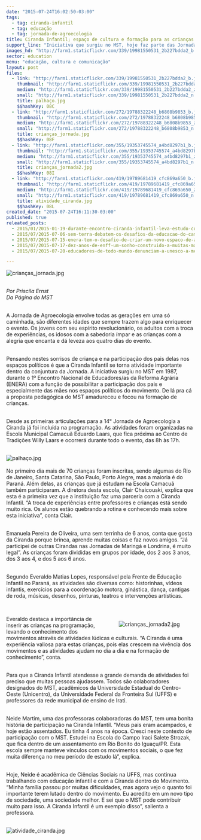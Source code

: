 ```yaml
---
date: "2015-07-24T16:02:50-03:00"
tags:
  - tag: ciranda-infantil
  - tag: educação
  - tag: jornada-de-agroecologia
title: Ciranda Infantil; espaço de cultura e formação para as crianças
support_line: "Iniciativa que surgiu no MST, hoje faz parte das Jornadas de Agroecologia e é o espaço da criançada dentro da programação."
images_hd: "http://farm1.staticflickr.com/339/19981550531_2b227bdda2_b.jpg"
sector: education
menu: "educação, cultura e comunicação"
layout: post
files:
  - link: "http://farm1.staticflickr.com/339/19981550531_2b227bdda2_b.jpg"
    thumbnail: "http://farm1.staticflickr.com/339/19981550531_2b227bdda2_t.jpg"
    medium: "http://farm1.staticflickr.com/339/19981550531_2b227bdda2_z.jpg"
    small: "http://farm1.staticflickr.com/339/19981550531_2b227bdda2_n.jpg"
    title: palhaço.jpg
    $$hashKey: 08C
  - link: "http://farm1.staticflickr.com/272/19788322248_b6808b9853_b.jpg"
    thumbnail: "http://farm1.staticflickr.com/272/19788322248_b6808b9853_t.jpg"
    medium: "http://farm1.staticflickr.com/272/19788322248_b6808b9853_z.jpg"
    small: "http://farm1.staticflickr.com/272/19788322248_b6808b9853_n.jpg"
    title: crianças_jornada.jpg
    $$hashKey: 08F
  - link: "http://farm1.staticflickr.com/355/19353745574_a4bd8297b1_b.jpg"
    thumbnail: "http://farm1.staticflickr.com/355/19353745574_a4bd8297b1_t.jpg"
    medium: "http://farm1.staticflickr.com/355/19353745574_a4bd8297b1_z.jpg"
    small: "http://farm1.staticflickr.com/355/19353745574_a4bd8297b1_n.jpg"
    title: crianças_jornada2.jpg
    $$hashKey: 08I
  - link: "http://farm1.staticflickr.com/419/19789681419_cfc869a650_b.jpg"
    thumbnail: "http://farm1.staticflickr.com/419/19789681419_cfc869a650_t.jpg"
    medium: "http://farm1.staticflickr.com/419/19789681419_cfc869a650_z.jpg"
    small: "http://farm1.staticflickr.com/419/19789681419_cfc869a650_n.jpg"
    title: atividade_ciranda.jpg
    $$hashKey: 08L
created_date: "2015-07-24T16:11:30-03:00"
published: true
releated_posts:
  - 2015/01/2015-01-19-durante-encontro-ciranda-infantil-leva-estudo-cultura-e-diversao-aos-sem-terrinha.md
  - 2015/07/2015-07-06-sem-terra-debatem-os-desafios-da-educacao-do-campo-na-bahia.md
  - 2015/07/2015-07-15-enera-tem-o-desafio-de-criar-um-novo-espaco-de-articulacao-entre-os-trabalhadores-da-educacao.md
  - 2015/07/2015-07-17-dez-anos-de-enff-um-sonho-construido-a-muitas-maos.md
  - 2015/07/2015-07-20-educadores-de-todo-mundo-denunciam-a-unesco-a-mercantilizacao-da-educacao.md

---
```

<p><img alt="crianças_jornada.jpg" src="http://farm1.staticflickr.com/272/19788322248_b6808b9853_b.jpg" /></p>

<p><br />
<em>Por Priscila Ernst<br />
Da P&aacute;gina do MST</em></p>

<p><br />
A Jornada de Agroecologia envolve todas as gera&ccedil;&otilde;es em uma s&oacute; caminhada, s&atilde;o diferentes idades que sempre trazem algo para enriquecer o evento. Os jovens com seu esp&iacute;rito revolucion&aacute;rio, os adultos com a troca de experi&ecirc;ncias, os idosos com a sabedoria &iacute;mpar e as crian&ccedil;as com a alegria que encanta e d&aacute; leveza aos quatro dias do evento.</p>

<p><br />
Pensando nestes sorrisos de crian&ccedil;a e na participa&ccedil;&atilde;o dos pais delas nos espa&ccedil;os pol&iacute;ticos &eacute; que a Ciranda Infantil se torna atividade importante dentro da conjuntura da Jornada. A iniciativa surgiu no MST em 1987, durante o 1&ordm; Encontro Nacional de Educadores/as da Reforma Agr&aacute;ria (ENERA) com a fun&ccedil;&atilde;o de possibilitar a participa&ccedil;&atilde;o dos pais e especialmente das m&atilde;es nos espa&ccedil;os pol&iacute;ticos do movimento. De l&aacute; pra c&aacute; a proposta pedag&oacute;gica do MST amadureceu e focou na forma&ccedil;&atilde;o de crian&ccedil;as.</p>

<p><br />
Desde as primeiras articula&ccedil;&otilde;es para a 14&deg; Jornada de Agroecologia a Ciranda j&aacute; foi inclu&iacute;da na programa&ccedil;&atilde;o. As atividades foram organizadas na Escola Municipal Camacu&atilde; Eduardo Laars, que fica pr&oacute;xima ao Centro de Tradi&ccedil;&otilde;es Willy Laars e ocorrer&aacute; durante todo o evento, das 8h &agrave;s 17h.<br />
&nbsp;</p>

<p><img alt="palhaço.jpg" src="http://farm1.staticflickr.com/339/19981550531_2b227bdda2_b.jpg" /><br />
<br />
No primeiro dia mais de 70 crian&ccedil;as foram inscritas, sendo algumas do Rio de Janeiro, Santa Catarina, S&atilde;o Paulo, Porto Alegre, mas a maioria &eacute; do Paran&aacute;. Al&eacute;m delas, as crian&ccedil;as que j&aacute; estudam na Escola Camacu&atilde; tamb&eacute;m participaram. A diretora desta escola, Clair Chaicouski, explica que esta &eacute; a primeira vez que a institui&ccedil;&atilde;o faz uma parceria com a Ciranda Infantil. &ldquo;A troca de experi&ecirc;ncias entre professores e crian&ccedil;as est&aacute; sendo muito rica. Os alunos est&atilde;o quebrando a rotina e conhecendo mais sobre esta iniciativa&rdquo;, conta Clair.</p>

<p><br />
Emanuela Pereira de Oliveira, uma sem terrinha de 6 anos, conta que gosta da Ciranda porque brinca, aprende muitas coisas e faz novos amigos. &ldquo;J&aacute; participei de outras Cirandas nas Jornadas de Maring&aacute; e Londrina, &eacute; muito legal&rdquo;. As crian&ccedil;as foram divididas em grupos por idade, dos 2 aos 3 anos, dos 3 aos 4, e dos 5 aos 6 anos.</p>

<p><br />
Segundo Everaldo Matias Lopes, respons&aacute;vel pela Frente de Educa&ccedil;&atilde;o Infantil no Paran&aacute;, as atividades s&atilde;o diversas como: historinhas, v&iacute;deos infantis, exerc&iacute;cios para a coordena&ccedil;&atilde;o motora, gin&aacute;stica, dan&ccedil;a, cantigas de roda, m&uacute;sicas, desenhos, pinturas, teatros e interven&ccedil;&otilde;es art&iacute;sticas.</p>

<p>&nbsp;</p>

<figure class="image" style="float:right"><img alt="crianças_jornada2.jpg" src="http://farm1.staticflickr.com/355/19353745574_a4bd8297b1_b.jpg" />
<figcaption></figcaption>
</figure>

<p>Everaldo destaca a import&acirc;ncia de inserir as crian&ccedil;as na programa&ccedil;&atilde;o, levando o conhecimento dos movimentos atrav&eacute;s de atividades l&uacute;dicas e culturais. &ldquo;A Ciranda &eacute; uma experi&ecirc;ncia valiosa para estas crian&ccedil;as, pois elas crescem na viv&ecirc;ncia dos movimentos e as atividades ajudam no dia a dia e na forma&ccedil;&atilde;o de conhecimento&rdquo;, conta.</p>

<p><br />
Para que a Ciranda Infantil atendesse a grande demanda de atividades foi preciso que muitas pessoas ajudassem. Todos s&atilde;o colaboradores designados do MST, acad&ecirc;micos da Universidade Estadual do Centro-Oeste (Unicentro), da Universidade Federal da Fronteira Sul (UFFS) e professores da rede municipal de ensino de Irati.</p>

<p><br />
Neide Martim, uma das professoras colaboradoras do MST, tem uma bonita hist&oacute;ria de participa&ccedil;&atilde;o na Ciranda Infantil. &ldquo;Meus pais eram acampados, e hoje est&atilde;o assentados. Eu tinha 4 anos na &eacute;poca. Cresci neste contexto de participa&ccedil;&atilde;o com o MST. Estudei na Escola do Campo Iraci Salete Strozak, que fica dentro de um assentamento em Rio Bonito do Igua&ccedil;u/PR. Esta escola sempre manteve v&iacute;nculos com os movimentos sociais, o que fez muita diferen&ccedil;a no meu per&iacute;odo de estudo l&aacute;&rdquo;, explica.</p>

<p><br />
Hoje, Neide &eacute; acad&ecirc;mica de Ci&ecirc;ncias Sociais na UFFS, mas continua trabalhando com educa&ccedil;&atilde;o infantil e com a Ciranda dentro do Movimento. &ldquo;Minha fam&iacute;lia passou por muitas dificuldades, mas agora vejo o quanto foi importante terem lutado dentro do movimento. Eu acredito em um novo tipo de sociedade, uma sociedade melhor. E sei que o MST pode contribuir muito para isso. A Ciranda Infantil &eacute; um exemplo disso&rdquo;, salienta a professora.<br />
&nbsp;</p>

<p><img alt="atividade_ciranda.jpg" src="http://farm1.staticflickr.com/419/19789681419_cfc869a650_b.jpg" /></p>
